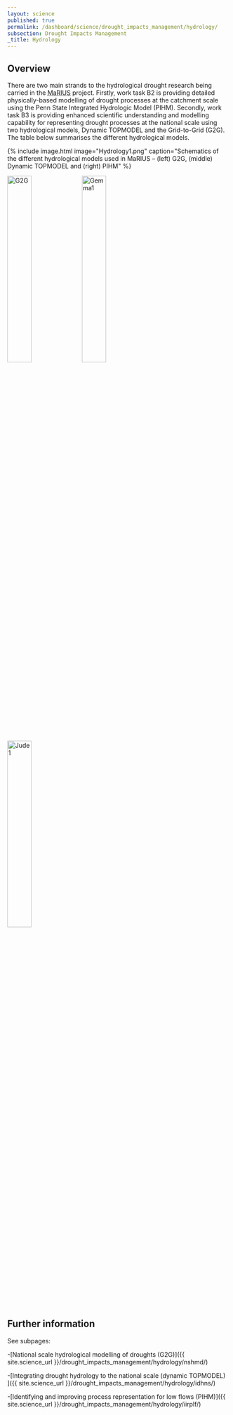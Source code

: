 ```yaml
---
layout: science
published: true
permalink: /dashboard/science/drought_impacts_management/hydrology/
subsection: Drought Impacts Management
_title: Hydrology
---
```


## Overview

There are two main strands to the hydrological drought research being carried in the <abbr title="Managing the Risks, Impacts and Uncertainties of drought and water Scarcity">MaRIUS</abbr> project. Firstly, work task B2 is providing detailed physically-based modelling of drought processes at the catchment scale using the Penn State Integrated Hydrologic Model (PIHM). Secondly, work task B3 is providing enhanced scientific understanding and modelling capability for representing drought processes at the national scale using two hydrological models, Dynamic TOPMODEL and the Grid-to-Grid (G2G). The table below summarises the different hydrological models.

{% include image.html
image="Hydrology1.png"
caption="Schematics of the different hydrological models used in MaRIUS – (left) G2G, (middle) Dynamic TOPMODEL and (right) PIHM"
%}

<style>
.thirtypc > img
{
  width:33%;
}
</style>
<div class="thirtypc">
<img src="{{ site.images_url }}/G2G.png" alt="G2G" />
<img src="{{ site.images_url }}/Gemma1.jpg" alt="Gemma1" />
<img src="{{ site.images_url }}/Jude1.jpg" alt="Jude1" />
</div>

## Further information

See subpages:

-[National scale hydrological modelling of droughts (G2G)]({{ site.science_url }}/drought_impacts_management/hydrology/nshmd/)

-[Integrating drought hydrology to the national scale (dynamic TOPMODEL) ]({{ site.science_url }}/drought_impacts_management/hydrology/idhns/)

-[Identifying and improving process representation for low flows (PIHM)]({{ site.science_url }}/drought_impacts_management/hydrology/iirplf/)
